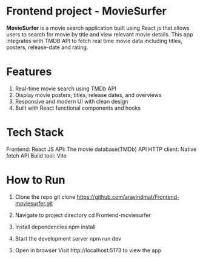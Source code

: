 # Frontend project - MovieSurfer
**MovieSurfer** is a movie search application built using React js that allows users to search for movie by title and view relevant movie details. This app integrates with TMDB API to    fetch real time movie   data including titles, posters, release-date and rating.

# Features
  1. Real-time movie search using TMDb API
  2. Display movie posters, titles, release dates, and overviews
  3. Responsive and modern UI with clean design
  4. Built with React functional components and hooks

# Tech Stack
  Frontend: React JS
  API: The movie database(TMDb) API
  HTTP client: Native fetch API
  Build tool: Vite

# How to Run
  1. Clone the repo
     git clone  https://github.com/aravindmat/Frontend-moviesurfer.git
     
  2. Navigate to project directory
     cd Frontend-moviesurfer
     
  3. Install dependencies
     npm install
     
  4. Start the development server
     npm run dev

  5. Open in browser
     Visit http://localhost:5173 to view the app





